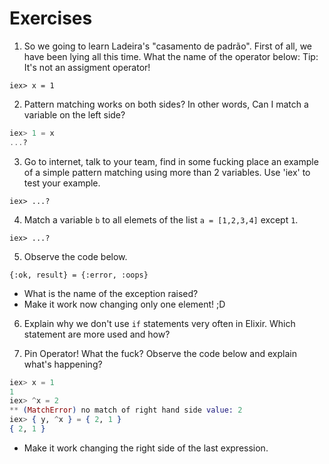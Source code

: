 # Exercises

01. So we going to learn Ladeira's "casamento de padrão". First
of all, we have been lying all this time. What the name of the operator below:
Tip: It's not an assigment operator!
```
iex> x = 1
```

02. Pattern matching works on both sides? In other words, Can I match a variable
on the left side?
```elixir
iex> 1 = x
...?
```

03. Go to internet, talk to your team, find in some fucking place an example of
a simple pattern matching using more than 2 variables. Use 'iex' to test your
example.
```
iex> ...?
```

04. Match a variable `b` to all elemets of the list `a = [1,2,3,4]` except `1`.
```
iex> ...?
```
05. Observe the code below.
```
{:ok, result} = {:error, :oops}
```
  - What is the name of the exception raised?
  - Make it work now changing only one element! ;D

06. Explain why we don't use `if` statements very often in Elixir. Which statement
are more used and how?

07. Pin Operator! What the fuck? Observe the code below and explain what's happening?
```elixir
iex> x = 1
1
iex> ^x = 2
** (MatchError) no match of right hand side value: 2
iex> { y, ^x } = { 2, 1 }
{ 2, 1 }
```

  - Make it work changing the right side of the last expression.
